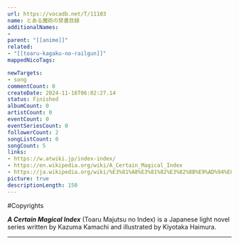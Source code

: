 ```yaml
---
url: https://vocadb.net/T/11103
name: とある魔術の禁書目録
additionalNames: 
- 
parent: "[[anime]]"
related:
- "[[toaru-kagaku-no-railgun]]"
mappedNicoTags:

newTargets:
- song
commentCount: 0
createDate: 2024-11-16T06:02:27.14
status: Finished
albumCount: 0
artistCount: 0
eventCount: 0
eventSeriesCount: 0
followerCount: 2
songListCount: 0
songCount: 5
links: 
- https://w.atwiki.jp/index-index/
- https://en.wikipedia.org/wiki/A_Certain_Magical_Index
- https://ja.wikipedia.org/wiki/%E3%81%A8%E3%81%82%E3%82%8B%E9%AD%94%E8%A1%93%E3%81%AE%E7%A6%81%E6%9B%B8%E7%9B%AE%E9%8C%B2
picture: true
descriptionLength: 150
---
```


#Copyrights

***A Certain Magical Index*** (Toaru Majutsu no Index) is a Japanese light novel series written by Kazuma Kamachi and illustrated by Kiyotaka Haimura.

---

